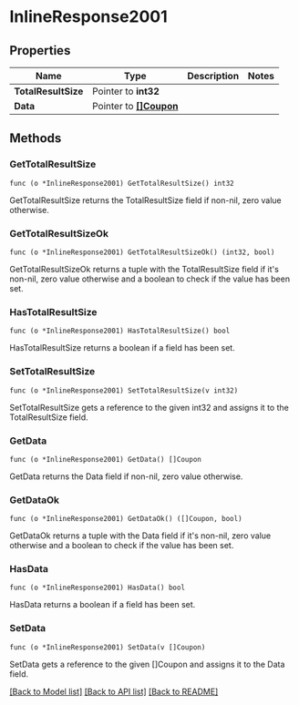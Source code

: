 # InlineResponse2001

## Properties

Name | Type | Description | Notes
------------ | ------------- | ------------- | -------------
**TotalResultSize** | Pointer to **int32** |  | 
**Data** | Pointer to [**[]Coupon**](Coupon.md) |  | 

## Methods

### GetTotalResultSize

`func (o *InlineResponse2001) GetTotalResultSize() int32`

GetTotalResultSize returns the TotalResultSize field if non-nil, zero value otherwise.

### GetTotalResultSizeOk

`func (o *InlineResponse2001) GetTotalResultSizeOk() (int32, bool)`

GetTotalResultSizeOk returns a tuple with the TotalResultSize field if it's non-nil, zero value otherwise
and a boolean to check if the value has been set.

### HasTotalResultSize

`func (o *InlineResponse2001) HasTotalResultSize() bool`

HasTotalResultSize returns a boolean if a field has been set.

### SetTotalResultSize

`func (o *InlineResponse2001) SetTotalResultSize(v int32)`

SetTotalResultSize gets a reference to the given int32 and assigns it to the TotalResultSize field.

### GetData

`func (o *InlineResponse2001) GetData() []Coupon`

GetData returns the Data field if non-nil, zero value otherwise.

### GetDataOk

`func (o *InlineResponse2001) GetDataOk() ([]Coupon, bool)`

GetDataOk returns a tuple with the Data field if it's non-nil, zero value otherwise
and a boolean to check if the value has been set.

### HasData

`func (o *InlineResponse2001) HasData() bool`

HasData returns a boolean if a field has been set.

### SetData

`func (o *InlineResponse2001) SetData(v []Coupon)`

SetData gets a reference to the given []Coupon and assigns it to the Data field.


[[Back to Model list]](../README.md#documentation-for-models) [[Back to API list]](../README.md#documentation-for-api-endpoints) [[Back to README]](../README.md)


